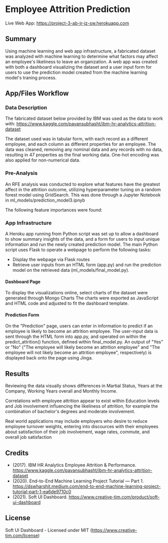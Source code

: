 # Employee Attrition Prediction

Live Web App: https://project-3-ab-jr-jz-sw.herokuapp.com

## Summary
Using machine learning and web app infrastructure, a fabricated dataset was analyzed with machine learning to determine what factors may affect an employee's likeliness to leave an organization. A web app was created with both a dashboard visualizing the dataset and a user input form for users to use the prediction model created from the machine learning model's traning process.

## App/Files Workflow
### Data Description
The fabricated dataset below provided by IBM was used as the data to work with:
https://www.kaggle.com/pavansubhasht/ibm-hr-analytics-attrition-dataset

The dataset used was in tabular form, with each record as a different employee, and each column as different properties for an employee. The data was cleaned, removing any nominal data and any records with no data, resulting in 47 properties as the final working data. One-hot encoding was also applied for non-numerical data.

### Pre-Analysis
An RFE analysis was conducted to explore what features have the greatest affect in the attrition outcome, utilizing hyperparameter tuning on a random forest model using GridSearch. This was done through a Jupyter Notebook in ml_models/prediction_model3.ipnyb

The following feature importances were found:


### App Infrastructure
A Heroku app running from Python script was set up to allow a dashboard to show summary insights of the data, and a form for users to input unique information and run the newly created prediction model.
The main Python script uses Flask to operate a webpage to perform the following tasks:
* Display the webpage via Flask routes
* Retrieve user inputs from an HTML form (app.py) and run the prediction model on the retrieved data (ml_models/final_model.py).

#### Dashboard Page
To display the visualizations online, select charts of the dataset were generated through Mongo Charts The charts were exported as JavaScript and HTML code and adjusted to fit the dashboard template.

#### Prediction Form
On the "Prediction" page, users can enter in information to predict if an employee is likely to become an attrition employee.
The user-input data is sent through the HTML form into app.py, and operated on within the predict_attrition() function, defined within final_model.py. An output of "Yes" or "No" ("The employee will likely become an attrition employee" and "The employee will not likely become an attrition employee", respectively) is displayed back onto the page using Jinga.


## Results
Reviewing the data visually shows differences in Martial Status, Years at the Company, Working Years overall and Monthly Income.

Correlations with employee attrition appear to exist within Education levels and Job involvement influencing the likeliness of attrition, for example the combination of bachelor's degrees and moderate involvement.

Real world applications may include employers who desire to reduce employee turnover weights, entering into discources with their employees about satisfaction of their job involvement, wage rates, commute, and overall job satisfaction


## Credits
* (2017). IBM HR Analytics Employee Attrition & Performance. https://www.kaggle.com/pavansubhasht/ibm-hr-analytics-attrition-dataset
* (2020). End-to-End Machine Learning Project Tutorial — Part 1. https://dswharshit.medium.com/end-to-end-machine-learning-project-tutorial-part-1-ea6de9710c0
* (2021). Soft UI Dashboard. https://www.creative-tim.com/product/soft-ui-dashboard

## License
Soft UI Dashboard - Licensed under MIT (https://www.creative-tim.com/license)

